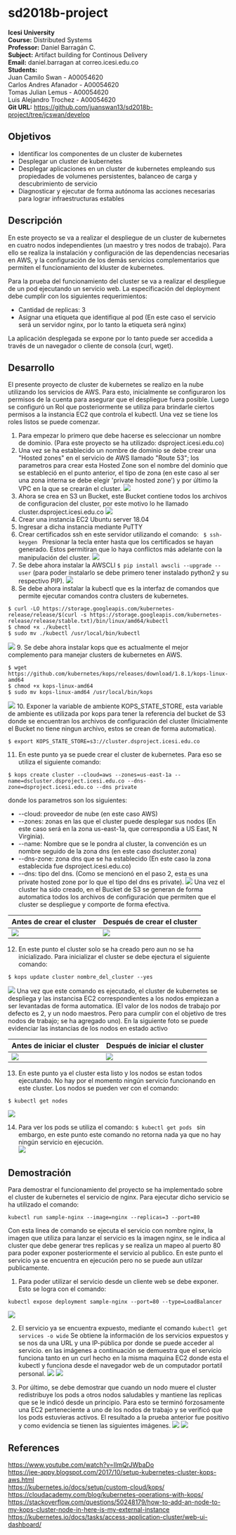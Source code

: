 # sd2018b-project
**Icesi University**  
**Course:** Distributed Systems   
**Professor:** Daniel Barragán C.  
**Subject:** Artifact building for Continous Delivery  
**Email:** daniel.barragan at correo.icesi.edu.co  
**Students:**  
Juan Camilo Swan - A00054620  
Carlos Andres Afanador - A00054620  
Tomas Julian Lemus - A00054620  
Luis Alejandro Trochez - A00054620  
**Git URL:** https://github.com/juanswan13/sd2018b-project/tree/jcswan/develop  

## Objetivos
* Identificar los componentes de un cluster de kubernetes
* Desplegar un cluster de kubernetes
* Desplegar aplicaciones en un cluster de kubernetes empleando sus propiedades
de volumenes persistentes, balanceo de carga y descubrimiento de servicio
* Diagnosticar y ejecutar de forma autónoma las acciones necesarias para lograr infraestructuras estables

## Descripción
En este proyecto se va a realizar el despliegue de un cluster de kubernetes en cuatro nodos independientes (un maestro y tres nodos de trabajo). Para ello se realiza la instalación y configuración de las dependencias necesarias en AWS, y la configuración de los demás servicios complementarios que permiten el funcionamiento del kluster de kubernetes.

Para la prueba del funcionamiento del cluster se va a realizar el despliegue de un pod ejecutando un servicio web. La especificación del deployment debe cumplir con los siguientes requerimientos:

* Cantidad de replicas: 3
* Asignar una etiqueta que identifique al pod (En este caso el servicio será un servidor nginx, por lo tanto la etiqueta será nginx)

La aplicación desplegada se expone por lo tanto puede ser accedida a través de un navegador o cliente de consola (curl, wget).

## Desarrollo
El presente proyecto de cluster de kubernetes se realizo en la nube utilizando los servicios de AWS. Para esto, inicialmente se configuraron los permisos de la cuenta para asegurar que el despliegue fuera posible. Luego se configuró un Rol que posteriormente se utiliza para brindarle ciertos permisos a la instancia EC2 que controla el kubectl. Una vez se tiene los roles listos se puede comenzar.
  
  
1. Para empezar lo primero que debe hacerse es seleccionar un nombre de dominio. (Para este proyecto se ha utilizado: dsproject.icesi.edu.co)
2. Una vez se ha establecido un nombre de dominio se debe crear una "Hosted zones" en el servicio de AWS llamado "Route 53"; los parametros para crear esta Hosted Zone son el nombre del dominio que se estableció en el punto anterior, el tipo de zona (en este caso al ser una zona interna se debe elegir 'private hosted zone') y por último la VPC en la que se crearán el cluster.
![][1]  
3. Ahora se crea en S3 un Bucket, este Bucket contiene todos los archivos de configuracion del cluster, por este motivo lo he llamado cluster.dsproject.icesi.edu.co
![][2]  
4. Crear una instancia EC2 Ubuntu server 18.04
5. Ingresar a dicha instancia mediante PuTTY
6. Crear certificados ssh en este servidor utilizando el comando: ```  $ ssh-keygen  ``` Presionar la tecla enter hasta que los certificados se hayan generado. Estos permitiran que lo haya conflictos más adelante con la manipulación del cluster.
![][3] 
7. Se debe ahora instalar la AWSCLI ``` $ pip install awscli --upgrade --user ``` (para poder instalarlo se debe primero tener instalado python2 y su respectivo PIP).
![][4] 
8. Se debe ahora instalar la kubectl que es la interfaz de comandos que permite ejecutar comandos contra clusters de kubernetes.  

```
$ curl -LO https://storage.googleapis.com/kubernetes-release/release/$(curl -s https://storage.googleapis.com/kubernetes-release/release/stable.txt)/bin/linux/amd64/kubectl
$ chmod +x ./kubectl
$ sudo mv ./kubectl /usr/local/bin/kubectl
``` 
![][5] 
9. Se debe ahora instalar kops que es actualmente el mejor complemento para manejar clusters de kubernetes en AWS.
```
$ wget https://github.com/kubernetes/kops/releases/download/1.8.1/kops-linux-amd64
$ chmod +x kops-linux-amd64
$ sudo mv kops-linux-amd64 /usr/local/bin/kops
```
![][6] 
10. Exponer la variable de ambiente KOPS_STATE_STORE, esta variable de ambiente es utilizada por kops para tener la referencia del bucket de S3 donde se encuentran los archivos de configuración del cluster (Inicialmente el Bucket no tiene ningun archivo, estos se crean de forma automatica).
```
$ export KOPS_STATE_STORE=s3://cluster.dsproject.icesi.edu.co
```
11. En este punto ya se puede crear el cluster de kubernetes. Para eso se utiliza el siguiente comando:
```
$ kops create cluster --cloud=aws --zones=us-east-1a --name=dscluster.dsproject.icesi.edu.co --dns-zone=dsproject.icesi.edu.co --dns private
```
donde los parametros son los siguientes: 
* --cloud: proveedor de nube (en este caso AWS)
* --zones: zonas en las que el cluster puede desplegar sus nodos (En este caso será en la zona us-east-1a, que correspondia a US East, N Virginia).
* --name: Nombre que se le pondra al cluster, la convención es un nombre seguido de la zona dns (en este caso dscluster.zona)
* --dns-zone: zona dns que se ha establecido (En este caso la zona establecida fue dsproject.icesi.edu.co)
* --dns: tipo del dns. (Como se mencionó en el paso 2, esta es una private hosted zone por lo que el tipo del dns es private).
![][7] 
Una vez el cluster ha sido creado, en el Bucket de S3 se generan de forma automatica todos los archivos de configuración que permiten que el cluster se despliegue y comporte de forma efectiva.

| Antes de crear el cluster  | Después de crear el cluster |
|------|------|
| ![][2] | ![][8] | 
12. En este punto el cluster solo se ha creado pero aun no se ha inicializado. Para inicializar el cluster se debe ejectura el siguiente comando:
```
$ kops update cluster nombre_del_cluster --yes
```
![][9]
Una vez que este comando es ejecutado, el cluster de kubernetes se despliega y las instancisa EC2 correspondientes a los nodos empiezan a ser levantadas de forma automatica. (El valor de los nodos de trabajo por defecto es 2, y un nodo maestros. Pero para cumplir con el objetivo de tres nodos de trabajo; se ha agregado uno). En la siguiente foto se puede evidenciar las instancias de los nodos en estado activo  
  
| Antes de iniciar el cluster  | Después de iniciar el cluster |
|------|------|
| ![][10] | ![][11] | 

13. En este punto ya el cluster esta listo y los nodos se estan todos ejecutando. No hay por el momento ningún servicio funcionando en este cluster. Los nodos se pueden ver con el comando:
```
$ kubectl get nodes
```
![][12]

14. Para ver los pods se utiliza el comando: ``` $ kubectl get pods  ``` sin embargo, en este punto este comando no retorna nada ya que no hay ningún servicio en ejecución.  
![][14]

## Demostración

Para demostrar el funcionamiento del proyecto se ha implementado sobre el cluster de kubernetes el servicio de nginx. 
Para ejecutar dicho servicio se ha utilizado el comando:
```
kubectl run sample-nginx --image=nginx --replicas=3 --port=80
```
Con esta linea de comando se ejecuta el servicio con nombre nginx, la imagen que utiliza para lanzar el servicio es la imagen nginx, se le indica al cluster que debe generar tres replicas y se realiza un mapeo al puerto 80 para poder exponer posteriormente el servicio al publico.
En este punto el servicio ya se encuentra en ejecución pero no se puede aun utilzar publicamente.

1. Para poder utilizar el servicio desde un cliente web se debe exponer. Esto se logra con el comando:
```
kubectl expose deployment sample-nginx --port=80 --type=LoadBalancer
```  
![][15]

2. El servicio ya se encuentra expuesto, mediante el comando ``` kubectl get services -o wide ``` Se obtiene la información de los servicios expuestos y se nos da una URL y una IP-pública por donde se puede acceder al servicio. en las imágenes a continuación se demuestra que el servicio funciona tanto en un curl hecho en la misma maquina EC2 donde esta el kubectl y funciona desde el navegador web de un computador portatil personal.
![][16]
![][17]

3. Por último, se debe demostrar que cuando un nodo muere el cluster redistribuye los pods a otros nodos saludables y mantiene las replicas que se le indicó desde un principio. Para esto se terminó forzosamente una EC2 perteneciente a uno de los nodos de trabajo y se verificó que los pods estuvieras activos. El resultado a la prueba anterior fue positivo y como evidencia se tienen las siguientes imágenes.
![][18]
![][19]

## References  
https://www.youtube.com/watch?v=IImQrJWbaDo  
https://jee-appy.blogspot.com/2017/10/setup-kubernetes-cluster-kops-aws.html  
https://kubernetes.io/docs/setup/custom-cloud/kops/
https://cloudacademy.com/blog/kubernetes-operations-with-kops/
https://stackoverflow.com/questions/50248179/how-to-add-an-node-to-my-kops-cluster-node-in-here-is-my-external-instance
https://kubernetes.io/docs/tasks/access-application-cluster/web-ui-dashboard/

[1]: images/Route53BeforeCluster.PNG
[2]: images/emptyS3BeforeCluster.PNG
[3]: images/1_CertificadosSSH-EC2_Instance.PNG
[4]: images/2_AWSCLI-Installed.PNG
[5]: images/3_kubectl-installed.PNG
[6]: images/4_kops-installed.PNG
[7]: images/6_ClusterCreationCommand.PNG
[8]: images/9_S3AfterClusterCreation.PNG
[9]: images/11_ClusterInit.PNG
[10]: images/10_EC2-InstancesBeforeClusterInit.PNG
[11]: images/13_EC2-InstacesAfterClusterInit.PNG
[12]: images/14_ClusterNodes.PNG
[13]: images/15_PodsBeforeAnyServiceRun.PNG
[14]: images/16_ServiceCreated_PodsRunning.PNG
[15]: images/17_ServiceExposed.PNG
[16]: images/18_CurltoService.PNG
[17]: images/19_AlsoWorksInWebBrowser.PNG
[18]: images/20_NodoTerminado.PNG
[19]: images/21_PodsFuncionandoNormal.PNG
